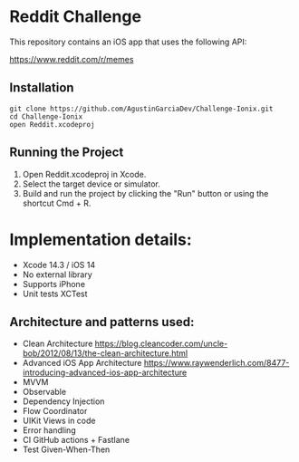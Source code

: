 # Reddit Challenge

This repository contains an iOS app that uses the following API:

https://www.reddit.com/r/memes

## Installation
 ```
 git clone https://github.com/AgustinGarciaDev/Challenge-Ionix.git
 cd Challenge-Ionix
 open Reddit.xcodeproj
 ```
## Running the Project

1. Open Reddit.xcodeproj in Xcode.
2. Select the target device or simulator.
3. Build and run the project by clicking the "Run" button or using the shortcut Cmd + R.

# Implementation details:
* Xcode 14.3 / iOS 14
* No external library
* Supports iPhone
* Unit tests XCTest

## Architecture and patterns used:
* Clean Architecture https://blog.cleancoder.com/uncle-bob/2012/08/13/the-clean-architecture.html
* Advanced iOS App Architecture https://www.raywenderlich.com/8477-introducing-advanced-ios-app-architecture
* MVVM
* Observable
* Dependency Injection
* Flow Coordinator
* UIKit Views in code
* Error handling
* CI GitHub actions + Fastlane
* Test Given-When-Then
